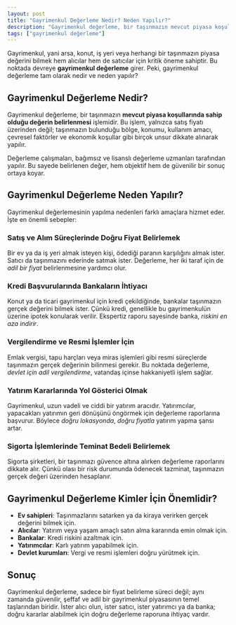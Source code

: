 ```yaml
---
layout: post
title: "Gayrimenkul Değerleme Nedir? Neden Yapılır?"
description: "Gayrimenkul değerleme, bir taşınmazın mevcut piyasa koşullarında sahip olduğu değerin belirlenmesi işlemidir."
tags: ["gayrimenkul değerleme"]
---
```


Gayrimenkul, yani arsa, konut, iş yeri veya herhangi bir taşınmazın piyasa değerini bilmek hem alıcılar hem de satıcılar için kritik öneme sahiptir. Bu noktada devreye **gayrimenkul değerleme** girer. Peki, gayrimenkul değerleme tam olarak nedir ve neden yapılır?

## Gayrimenkul Değerleme Nedir?

Gayrimenkul değerleme, bir taşınmazın **mevcut piyasa koşullarında sahip olduğu değerin belirlenmesi** işlemidir. Bu işlem, yalnızca satış fiyatı üzerinden değil; taşınmazın bulunduğu bölge, konumu, kullanım amacı, çevresel faktörler ve ekonomik koşullar gibi birçok unsur dikkate alınarak yapılır.

Değerleme çalışmaları, bağımsız ve lisanslı değerleme uzmanları tarafından yapılır. Bu sayede belirlenen değer, hem objektif hem de güvenilir bir sonuç ortaya koyar.

## Gayrimenkul Değerleme Neden Yapılır?

Gayrimenkul değerlemesinin yapılma nedenleri farklı amaçlara hizmet eder. İşte en önemli sebepler:

### Satış ve Alım Süreçlerinde Doğru Fiyat Belirlemek

Bir ev ya da iş yeri almak isteyen kişi, ödediği paranın karşılığını almak ister. Satıcı da taşınmazını ederinde satmak ister. Değerleme, her iki taraf için de *adil bir fiyat* belirlenmesine yardımcı olur.

### Kredi Başvurularında Bankaların İhtiyacı

Konut ya da ticari gayrimenkul için kredi çekildiğinde, bankalar taşınmazın gerçek değerini bilmek ister. Çünkü kredi, genellikle bu gayrimenkulün üzerine ipotek konularak verilir. Ekspertiz raporu sayesinde banka, *riskini en aza indirir*.

### Vergilendirme ve Resmi İşlemler İçin

Emlak vergisi, tapu harçları veya miras işlemleri gibi resmi süreçlerde taşınmazın gerçek değerinin bilinmesi gerekir. Bu noktada değerleme, *devlet için adil vergilendirme*, vatandaş içinse hakkaniyetli işlem sağlar.

### Yatırım Kararlarında Yol Gösterici Olmak

Gayrimenkul, uzun vadeli ve ciddi bir yatırım aracıdır. Yatırımcılar, yapacakları yatırımın geri dönüşünü öngörmek için değerleme raporlarına başvurur. Böylece *doğru lokasyonda*, *doğru fiyatla* yatırım yapma şansı artar.

### Sigorta İşlemlerinde Teminat Bedeli Belirlemek

Sigorta şirketleri, bir taşınmazı güvence altına alırken değerleme raporlarını dikkate alır. Çünkü olası bir risk durumunda ödenecek tazminat, taşınmazın gerçek değeri üzerinden hesaplanır.

## Gayrimenkul Değerleme Kimler İçin Önemlidir?

- **Ev sahipleri**: Taşınmazlarını satarken ya da kiraya verirken gerçek değerini bilmek için.
- **Alıcılar**: Yatırım veya yaşam amaçlı satın alma kararında emin olmak için.
- **Bankalar**: Kredi riskini azaltmak için.
- **Yatırımcılar**: Karlı yatırım yapabilmek için.
- **Devlet kurumları**: Vergi ve resmi işlemleri doğru yürütmek için.

## Sonuç

Gayrimenkul değerleme, sadece bir fiyat belirleme süreci değil; aynı zamanda güvenilir, şeffaf ve adil bir gayrimenkul piyasasının temel taşlarından biridir. İster alıcı olun, ister satıcı, ister yatırımcı ya da banka; doğru kararlar alabilmek için doğru değerleme raporuna ihtiyaç vardır.